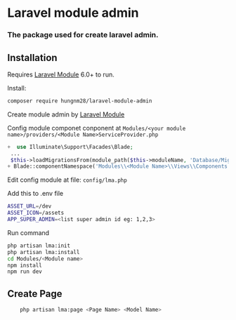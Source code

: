 # Laravel module admin
### The package used for create laravel admin.


## Installation

Requires [Laravel Module](https://nwidart.com/laravel-modules/v6/introduction) 6.0+ to run.

Install:

```sh
composer require hungnm28/laravel-module-admin
```
Create module admin by [Laravel Module](https://nwidart.com/laravel-modules/v6/basic-usage/creating-a-module)

Config module componet conponent at `Modules/<your module name>/providers/<Module Name>ServiceProvider.php`
```php
+  use Illuminate\Support\Facades\Blade;
 ...
 $this->loadMigrationsFrom(module_path($this->moduleName, 'Database/Migrations'));
+ Blade::componentNamespace('Modules\\<Module Name>\\Views\\Components', '<component name>');
```


Edit config module at file: `config/lma.php`

Add this to .env file
```sh
ASSET_URL=/dev
ASSET_ICON=/assets
APP_SUPER_ADMIN=<list super admin id eg: 1,2,3>
```

Run command
```sh
php artisan lma:init
php artisan lma:install
cd Modules/<Module name>
npm install
npm run dev

```

## Create Page
```sh
    php artisan lma:page <Page Name> <Model Name>
```

